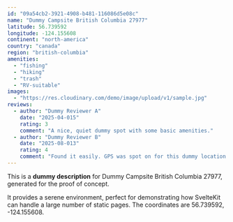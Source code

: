```yaml
---
id: "09a54cb2-3921-4908-b481-116086d5e08c"
name: "Dummy Campsite British Columbia 27977"
latitude: 56.739592
longitude: -124.155608
continent: "north-america"
country: "canada"
region: "british-columbia"
amenities:
  - "fishing"
  - "hiking"
  - "trash"
  - "RV-suitable"
images:
  - "https://res.cloudinary.com/demo/image/upload/v1/sample.jpg"
reviews:
  - author: "Dummy Reviewer A"
    date: "2025-04-015"
    rating: 3
    comment: "A nice, quiet dummy spot with some basic amenities."
  - author: "Dummy Reviewer B"
    date: "2025-08-013"
    rating: 4
    comment: "Found it easily. GPS was spot on for this dummy location."
---
```


This is a **dummy description** for Dummy Campsite British Columbia 27977, generated for the proof of concept.

It provides a serene environment, perfect for demonstrating how SvelteKit can handle a large number of static pages. The coordinates are 56.739592, -124.155608.
